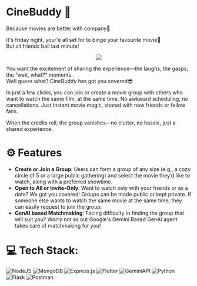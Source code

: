 # CineBuddy 🍿 
Because movies are better with company🤗

It's friday night, your'e all set for to binge your favourite movie🥳  
But all friends bail last minute!
<p align = "center">
<img src="https://media2.giphy.com/media/v1.Y2lkPTc5MGI3NjExdDFoNWN5dWxsaWJtMXRjZ2RlNXBhYno0bHQ4bWFxMDkyM2o0YjE5aCZlcD12MV9pbnRlcm5hbF9naWZfYnlfaWQmY3Q9Zw/hECJDGJs4hQjjWLqRV/giphy.webp">
</p>

You want the excitement of sharing the experience—the laughs, the gasps, the “wait, what?” moments.  
Well guess what? CineBuddy has got you covered😎   
  
In just a few clicks, you can join or create a movie group with others who want to watch the same film, at the same time. No awkward scheduling, no cancellations. Just instant movie magic, shared with new friends or fellow fans.

When the credits roll, the group vanishes—no clutter, no hassle, just a shared experience.

# ⚙ Features
- **Create or Join a Group**:
  Users can form a group of any size (e.g., a cozy circle of 5 or a large public gathering) and select the movie they’d like to watch, along with a preferred showtime.
- **Open to All or Invite-Only**:
  Want to watch only with your friends or as a date? We got you covered! Groups can be made public or kept private.  If someone else wants to watch the same movie at the same time, they can easily request to join the group.
- **GenAI based Matchmaking**:
  Facing difficulty in finding the group that will suit you? Worry not as out Google's Gemini Based GenAI agent takes care of matchmaking for you!
  
  
# 💻 Tech Stack:
![NodeJS](https://img.shields.io/badge/node.js-6DA55F?style=for-the-badge&logo=node.js&logoColor=white) ![MongoDB](https://img.shields.io/badge/MongoDB-%234ea94b.svg?style=for-the-badge&logo=mongodb&logoColor=white) ![Express.js](https://img.shields.io/badge/express.js-%23404d59.svg?style=for-the-badge&logo=express&logoColor=%2361DAFB) ![Flutter](https://img.shields.io/badge/Flutter-%2302569B.svg?style=for-the-badge&logo=Flutter&logoColor=white) ![GeminiAPI](https://img.shields.io/badge/Google%20Gemini-8E75B2.svg?style=for-the-badge&logo=Google-Gemini&logoColor=white) ![Python](https://img.shields.io/badge/python-3670A0?style=for-the-badge&logo=python&logoColor=ffdd54) ![Flask](https://img.shields.io/badge/flask-%23000.svg?style=for-the-badge&logo=flask&logoColor=white) ![Postman](https://img.shields.io/badge/Postman-FF6C37?style=for-the-badge&logo=postman&logoColor=white)
